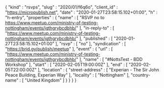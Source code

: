 {
  "kind" : "rsvps",
  "slug" : "2020/01/f6q6o",
  "client_id" : "https://micropublish.net",
  "date" : "2020-01-27T23:58:15.102+01:00",
  "h" : "h-entry",
  "properties" : {
    "name" : [ "RSVP no to https://www.meetup.com/ministry-of-testing-nottingham/events/jgthgrybcdbhb/" ],
    "in-reply-to" : [ "https://www.meetup.com/ministry-of-testing-nottingham/events/jgthgrybcdbhb/" ],
    "published" : [ "2020-01-27T23:58:15.102+01:00" ],
    "rsvp" : [ "no" ],
    "syndication" : [ "https://brid.gy/publish/meetup" ],
    "event" : {
      "url" : [ "https://www.meetup.com/ministry-of-testing-nottingham/events/jgthgrybcdbhb/" ],
      "name" : [ "#NottsTest - BDD Workshop" ],
      "start" : [ "2020-02-05T19:00:00Z" ],
      "end" : [ "2020-02-05T22:00:00Z" ],
      "location" : {
        "street-address" : [ "Experian - The Sir John Peace Building, Experian Way" ],
        "locality" : [ "Nottingham" ],
        "country-name" : [ "United Kingdom" ]
      }
    }
  }
}
